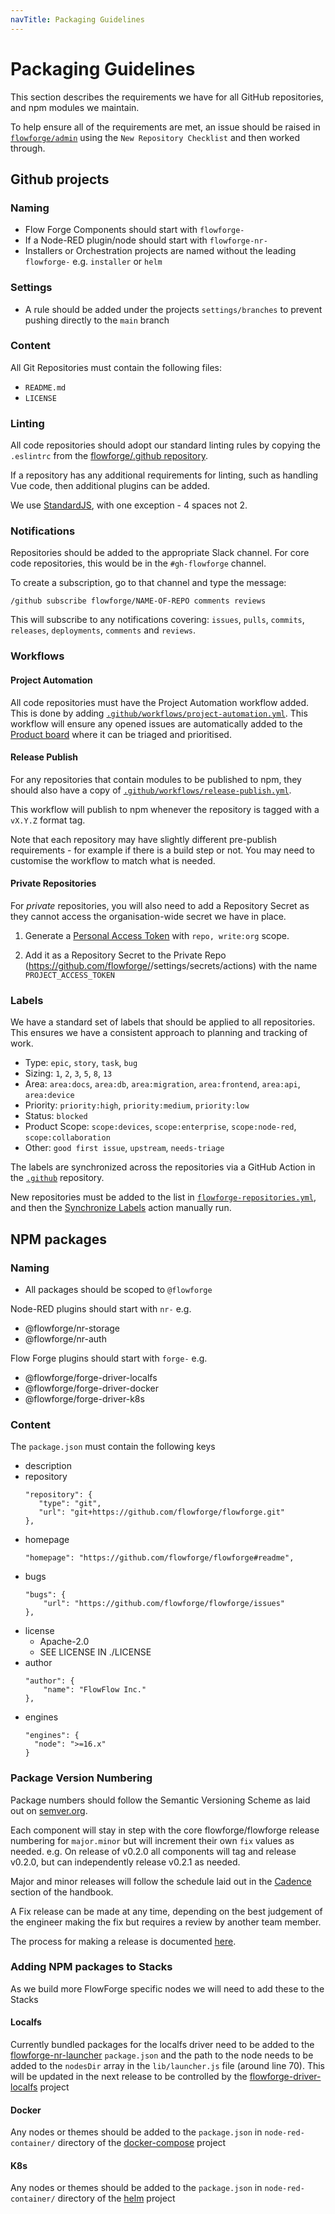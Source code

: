 ```yaml
---
navTitle: Packaging Guidelines
---
```


# Packaging Guidelines

This section describes the requirements we have for all GitHub repositories,
and npm modules we maintain.

To help ensure all of the requirements are met, an issue should be raised in
[`flowforge/admin`](https://github.com/flowforge/admin/issues/new/choose) using
the `New Repository Checklist` and then worked through.

## Github projects

### Naming

- Flow Forge Components should start with `flowforge-`
- If a Node-RED plugin/node should start with `flowforge-nr-`
- Installers or Orchestration projects are named without the leading `flowforge-` e.g. `installer` or `helm`

### Settings

- A rule should be added under the projects `settings/branches` to prevent pushing directly to the `main` branch

### Content

All Git Repositories must contain the following files:

 - `README.md`
 - `LICENSE`

### Linting

All code repositories should adopt our standard linting rules by copying the
`.eslintrc` from the [flowforge/.github repository](https://github.com/flowforge/.github/blob/main/.eslintrc).

If a repository has any additional requirements for linting, such as handling Vue
code, then additional plugins can be added.

We use [StandardJS](https://standardjs.com/), with one exception - 4 spaces not 2.

### Notifications

Repositories should be added to the appropriate Slack channel. For core code repositories,
this would be in the `#gh-flowforge` channel.

To create a subscription, go to that channel and type the message:

```
/github subscribe flowforge/NAME-OF-REPO comments reviews
```

This will subscribe to any notifications covering: `issues`, `pulls`, `commits`, `releases`, `deployments`, `comments` and `reviews`.

### Workflows

#### Project Automation

All code repositories must have the Project Automation workflow added. This is done
by adding [`.github/workflows/project-automation.yml`](https://github.com/flowforge/flowforge/blob/main/.github/workflows/project-automation.yml).
This workflow will ensure any opened issues are automatically added to the [Product board](https://github.com/orgs/flowforge/projects/3) where it can be triaged and prioritised.

#### Release Publish

For any repositories that contain modules to be published to npm, they should also
have a copy of [`.github/workflows/release-publish.yml`](https://github.com/flowforge/flowforge/blob/main/.github/workflows/release-publish.yml).

This workflow will publish to npm whenever the repository is tagged with a `vX.Y.Z` format
tag.

Note that each repository may have slightly different pre-publish requirements - for
example if there is a build step or not. You may need to customise the workflow
to match what is needed.

#### Private Repositories

For *private* repositories, you will also need to add a Repository Secret as
they cannot access the organisation-wide secret we have in place.

1. Generate a [Personal Access Token](https://github.com/settings/tokens) with
   `repo, write:org` scope.

2. Add it as a Repository Secret to the Private Repo (https://github.com/flowforge/<repo-name>/settings/secrets/actions)
   with the name `PROJECT_ACCESS_TOKEN`

### Labels

We have a standard set of labels that should be applied to all repositories. This
ensures we have a consistent approach to planning and tracking of work.

 - Type: `epic`, `story`, `task`, `bug`
 - Sizing: `1`, `2`, `3`, `5`, `8`, `13`
 - Area: `area:docs`, `area:db`, `area:migration`, `area:frontend`, `area:api`, `area:device`
 - Priority: `priority:high`, `priority:medium`, `priority:low`
 - Status: `blocked`
 - Product Scope: `scope:devices`, `scope:enterprise`, `scope:node-red`, `scope:collaboration`
 - Other: `good first issue`, `upstream`, `needs-triage`

The labels are synchronized across the repositories via a GitHub Action in the [`.github`](https://github.com/flowforge/.github)
repository.
 
New repositories must be added to the list in [`flowforge-repositories.yml`](https://github.com/flowforge/.github/blob/main/flowforge-repositories.yml),
and then the [Synchronize Labels](https://github.com/flowforge/.github/actions/workflows/sync-labels.yml) action manually run.
 
## NPM packages

### Naming

- All packages should be scoped to `@flowforge`

Node-RED plugins should start with `nr-` e.g.
 - @flowforge/nr-storage
 - @flowforge/nr-auth

Flow Forge plugins should start with `forge-` e.g.

 - @flowforge/forge-driver-localfs
 - @flowforge/forge-driver-docker
 - @flowforge/forge-driver-k8s

### Content

The `package.json` must contain the following keys

 - description
 - repository
     ```
     "repository": {
        "type": "git",
        "url": "git+https://github.com/flowforge/flowforge.git"
    },
    ```
 - homepage
    ```
    "homepage": "https://github.com/flowforge/flowforge#readme",
    ```
 - bugs
    ```
    "bugs": {
        "url": "https://github.com/flowforge/flowforge/issues"
    },
    ```
 - license
   - Apache-2.0
   - SEE LICENSE IN ./LICENSE
 - author
    ```
    "author": {
        "name": "FlowFlow Inc."
    },
    ```
 - engines
    ```
    "engines": {
      "node": ">=16.x"
    }
    ```

### Package Version Numbering

Package numbers should follow the Semantic Versioning Scheme as laid out on [semver.org](https://semver.org/).

Each component will stay in step with the core flowforge/flowforge release numbering for `major.minor` but will increment their own `fix` values as needed. e.g. On release of v0.2.0 all components will tag and release v0.2.0, but can independently release v0.2.1 as needed.

Major and minor releases will follow the schedule laid out in the [Cadence](../releases/planning#cadence) section of the handbook.

A Fix release can be made at any time, depending on the best judgement of the engineer making the fix but requires a review by another team member.

The process for making a release is documented [here](../releases/process.md).


### Adding NPM packages to Stacks

As we build more FlowForge specific nodes we will need to add these to the Stacks

#### Localfs

Currently bundled packages for the localfs driver need to be added to the [flowforge-nr-launcher](https://github.com/flowforge/flowforge-nr-launcher) `package.json`  and the path to the node needs to be added to the `nodesDir` array in the `lib/launcher.js` file (around line 70). This will be updated in the next release to be controlled by the [flowforge-driver-localfs](https://github.com/flowforge/flowforge-driver-localfs) project

#### Docker

Any nodes or themes should be added to the `package.json` in `node-red-container/` directory of the [docker-compose](https://github.com/flowforge/docker-compose) project

#### K8s

Any nodes or themes should be added to the `package.json` in `node-red-container/` directory of the [helm](https://github.com/flowforge/helm) project
